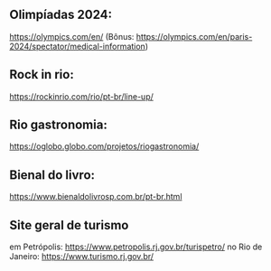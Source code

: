 ## Olimpíadas 2024:
https://olympics.com/en/
(Bônus: https://olympics.com/en/paris-2024/spectator/medical-information)

## Rock in rio:
https://rockinrio.com/rio/pt-br/line-up/

## Rio gastronomia:
https://oglobo.globo.com/projetos/riogastronomia/

## Bienal do livro:
https://www.bienaldolivrosp.com.br/pt-br.html

## Site geral de turismo 
em Petrópolis:
https://www.petropolis.rj.gov.br/turispetro/
no Rio de Janeiro:
https://www.turismo.rj.gov.br/
